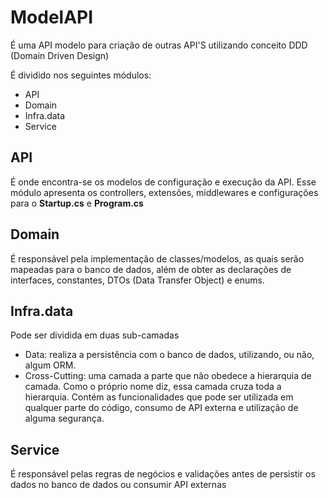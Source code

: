 # ModelAPI
 É uma API modelo para criação de outras API'S utilizando conceito DDD (Domain Driven Design)

 É dividido nos seguintes módulos:
  - API
  - Domain
  - Infra.data
  - Service

## API

 É onde encontra-se os modelos de configuração e execução da API. 
 Esse módulo apresenta os controllers, extensões, middlewares e configurações para o **Startup.cs** e **Program.cs**

## Domain

 É responsável pela implementação de classes/modelos, as quais serão mapeadas para o banco de dados, além de obter as declarações de interfaces, constantes, DTOs (Data Transfer Object) e enums.

## Infra.data

 Pode ser dividida em duas sub-camadas
- Data: realiza a persistência com o banco de dados, utilizando, ou não, algum ORM.
- Cross-Cutting: uma camada a parte que não obedece a hierarquia de camada. Como o próprio nome diz, essa camada cruza toda a hierarquia. Contém as funcionalidades que pode ser utilizada em qualquer parte do código, consumo de API externa e utilização de alguma segurança.

## Service

 É responsável pelas regras de negócios e validações antes de persistir os dados no banco de dados ou consumir API externas